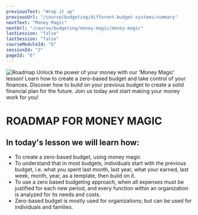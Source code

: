 ```yaml
---
previousText: "Wrap it up"
previousUrl: "/course/budgeting/different-budget-systems/summary"
nextText: "Money Magic"
nextUrl: "/course/budgeting/money-magic/money-magic"
lastLession: "false"
lastSession: "false"
courseModuleId: "6"
sessionId: "2"
pageId: "6"
---
```



![Roadmap](/assets/img/roadmap.png)
<sparkle-character-intro class="shift-up-overlap" position="right" character="yuna">
Unlock the power of your money with our 'Money Magic' lesson! Learn how to create a zero-based budget and take control of your finances. Discover how to build on your previous budget to create a solid financial plan for the future. Join us today and start making your money work for you!</sparkle-character-intro>
# ROADMAP FOR MONEY MAGIC
## In today's lesson we will learn how:
- To create a zero-based budget, using money magic 
- To understand that in most budgets, individuals start with the previous budget, i.e. what you spent last month, last year, what your earned, last week, month, year, as a template, then build on it.
- To use a zero based budgeting approach, when all expenses must be justified for each new period, and every function within an organization is analyzed for its needs and costs. 
- Zero-based budget is mostly used for organizations; but can be used for individuals and families.



